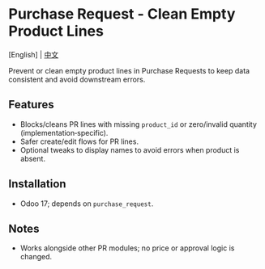 # Purchase Request - Clean Empty Product Lines

[English] | [中文](README.zh.md)

Prevent or clean empty product lines in Purchase Requests to keep data consistent and avoid downstream errors.

## Features
- Blocks/cleans PR lines with missing `product_id` or zero/invalid quantity (implementation‑specific).
- Safer create/edit flows for PR lines.
- Optional tweaks to display names to avoid errors when product is absent.

## Installation
- Odoo 17; depends on `purchase_request`.

## Notes
- Works alongside other PR modules; no price or approval logic is changed.

